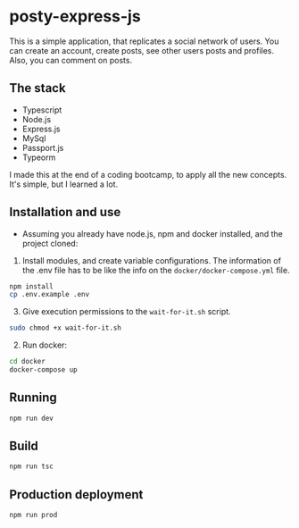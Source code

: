 # posty-express-js
This is a simple application, that replicates a social network of users. You can create an account, create posts, see other users posts and profiles. Also, you can comment on posts.

## The stack
* Typescript
* Node.js
* Express.js
* MySql
* Passport.js
* Typeorm

I made this at the end of a coding bootcamp, to apply all the new concepts. It's simple, but I learned a lot. 


## Installation and use
- Assuming you already have node.js, npm and docker installed, and the project cloned:
1. Install modules, and create variable configurations. The information of the .env file has to be like the info on the `docker/docker-compose.yml` file.
```bash
npm install
cp .env.example .env
```
3. Give execution permissions to the `wait-for-it.sh` script.
```bash
sudo chmod +x wait-for-it.sh
```
2. Run docker:
```bash
cd docker
docker-compose up
```

## Running

```bash
npm run dev
```

## Build

```bash
npm run tsc
```

## Production deployment

```bash
npm run prod
```
